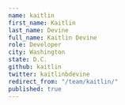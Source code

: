 ```yaml
---
name: kaitlin
first_name: Kaitlin
last_name: Devine
full_name: Kaitlin Devine
role: Developer
city: Washington
state: D.C.
github: kaitlin
twitter: kaitlinbdevine
redirect_from: "/team/kaitlin/"
published: true
---
```


